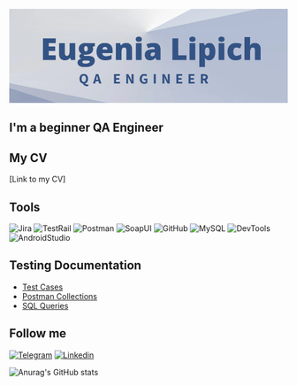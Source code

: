 ![Header](https://github.com/LipichEugenia/LipichEugenia/blob/main/assets/cover.png)
## I'm a beginner QA Engineer
## My CV
[Link to my CV]

## Tools
![Jira](https://img.shields.io/badge/Jira-090909?style=for-the-badge&logo=jira&logoColor=136be1)
![TestRail](https://img.shields.io/badge/TestRail-090909?style=for-the-badge&logo=&logoColor=71b556)
![Postman](https://img.shields.io/badge/Postman-090909?style=for-the-badge&logo=postman&logoColor=f76935)
![SoapUI](https://img.shields.io/badge/SoapUI-090909?style=for-the-badge&logo=postman&logoColor=fCDC00)
![GitHub](https://img.shields.io/badge/Github-090909?style=for-the-badge&logo=github&logoColor=8cc4d7)
![MySQL](https://img.shields.io/badge/MySQL-090909?style=for-the-badge&logo=mysql&logoColor=00618a)
![DevTools](https://img.shields.io/badge/DevTools-090909?style=for-the-badge&logo=googlechrome&logoColor=2674f2)
![AndroidStudio](https://img.shields.io/badge/AndroidStudio-090909?style=for-the-badge&logo=androidstudio&logoColor=3ad07d)

## Testing Documentation
- [Test Cases](https://docs.google.com/spreadsheets/d/1qKDag2ZwGrsdmImhuw-SNP2eolOWfd3WbXliatSevpc/edit?usp=sharing)
- [Postman Collections](https://github.com/LipichEugenia/Postman-Collections.git)
- [SQL Queries](https://github.com/LipichEugenia/SQL-Queries.git)
## Follow me
[![Telegram](https://img.shields.io/badge/Telegram-090909?style=for-the-badge&logo=telegram&logoColor=31a5db)](https://t.me/eugenia_titari)
[![Linkedin](https://img.shields.io/badge/Linkedin-090909?style=for-the-badge&logo=linkedin&logoColor=0073b1)](https://www.linkedin.com/in/eugenia-lipich/)

![Anurag's GitHub stats](https://github-readme-stats.vercel.app/api?username=LipichEugenia&show_icons=true&theme=radical)